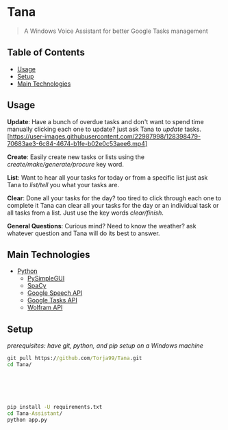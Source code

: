 # Tana
> A Windows Voice Assistant for better Google Tasks management 

## Table of Contents
* [Usage](#usage)
* [Setup](#setup)
* [Main Technologies](#technologies-used)

## Usage
**Update**: Have a bunch of overdue tasks and don't want to spend time manually clicking each one to update? just ask Tana to *update* tasks.
[https://user-images.githubusercontent.com/22987998/128398479-70683ae3-6c84-4674-b1fe-b02e0c53aee6.mp4]

**Create**: Easily create new tasks or lists using the *create/make/generate/procure* key word. 

**List**: Want to hear all your tasks for today or from a specific list just ask Tana to *list/tell* you what your tasks are. 

**Clear**: Done all your tasks for the day? too tired to click through each one to complete it Tana can clear all your tasks for the day or an individual task or all tasks from a list. Just use the key words *clear/finish*. 

**General Questions**: Curious mind? Need to know the weather? ask whatever question and Tana will do its best to answer. 

## Main Technologies
- [Python](https://www.python.org/) 
    - [PySimpleGUI](https://pysimplegui.readthedocs.io/en/latest/)
    - [SpaCy](https://spacy.io/)
    - [Google Speech API](https://cloud.google.com/text-to-speech)
    - [Google Tasks API](https://developers.google.com/tasks)
    - [Wolfram API](https://products.wolframalpha.com/api/)


## Setup

*prerequisites: have git, python, and pip setup on a Windows machine*
```bat
git pull https://github.com/Torja99/Tana.git
cd Tana/






pip install -U requirements.txt
cd Tana-Assistant/
python app.py
```

